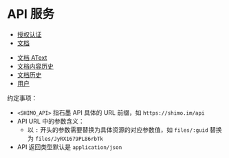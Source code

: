 <!-- ex_nonav -->

# API 服务

* [授权认证](./authentication.md)
* [文档](./file.md)
<!-- * [文档评论](./comment.md) -->
<!-- * [文档讨论](./discussion.md) -->
* [文档 AText](./file_atext.md)
* [文档内容历史](./file_change.md)
* [文档历史](./file_history.md)
* [用户](./user.md)

约定事项：

- `<SHIMO_API>` 指石墨 API 具体的 URL 前缀，如 `https://shimo.im/api`
- API URL 中的参数含义：
  - 以 `:` 开头的参数需要替换为具体资源的对应参数值，如 `files/:guid` 替换为 `files/JyRX1679PL86rbTk`
- API 返回类型默认是 `application/json`
